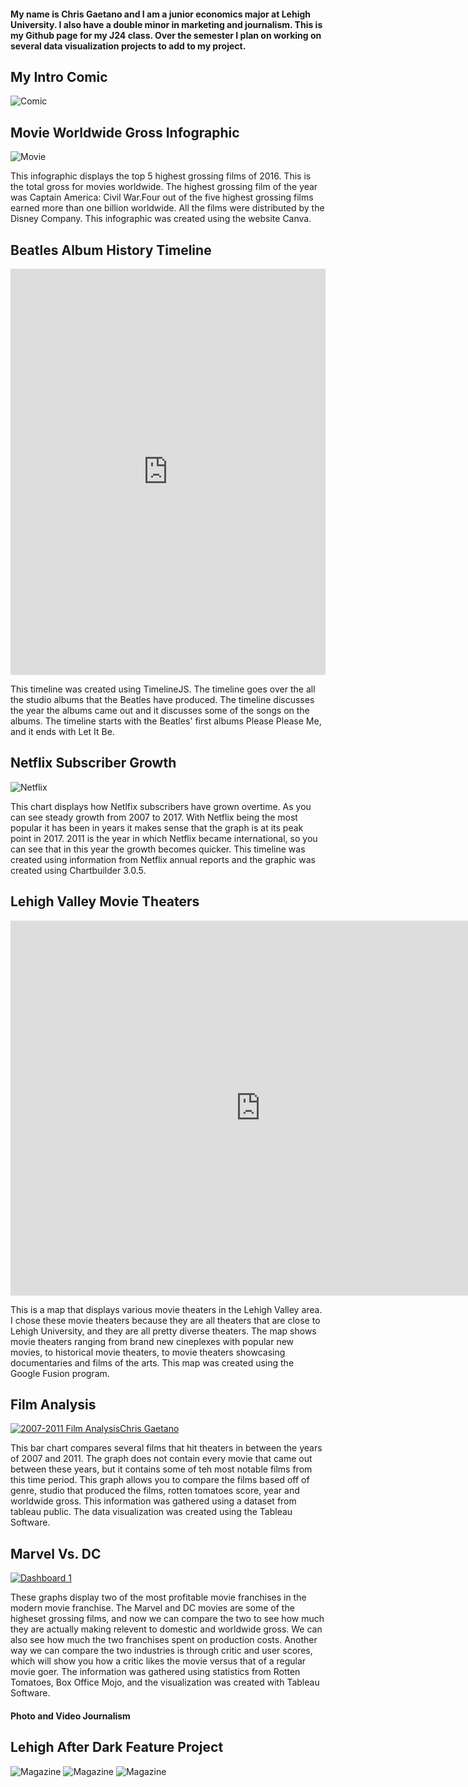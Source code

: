 #### My name is Chris Gaetano and I am a junior economics major at Lehigh University. I also have a double minor in marketing  and journalism. This is my Github page for my J24 class. Over the semester I plan on working on several data visualization projects to add to my project. 


## My Intro Comic

![Comic](https://raw.githubusercontent.com/ChrisGaetano/ChrisGaetano.github.io/master/Screen%20Shot%202017-10-09%20at%2011.35.26%20AM.png)

## Movie Worldwide Gross Infographic
![Movie](https://github.com/ChrisGaetano/ChrisGaetano.github.io/blob/master/Highest%20Grossing%20Filmsof%202016.png?raw=true)

This infographic displays the top 5 highest grossing films of 2016. This is the total gross for movies worldwide. The highest grossing film of the year was Captain America: Civil War.Four out of the five highest grossing films earned more than one billion worldwide. All the films were distributed by the Disney Company. This infographic was created using the website Canva.



##  Beatles Album History Timeline
<iframe src='https://cdn.knightlab.com/libs/timeline3/latest/embed/index.html?source=13vJG4x-IC2yt7Fe6AepFW62aBMUpGFn8__SrOH7WZtk&font=Default&lang=en&initial_zoom=2&height=650' width='100%' height='650' webkitallowfullscreen mozallowfullscreen allowfullscreen frameborder='0'></iframe>


This timeline was created using TimelineJS. The timeline goes over the all the studio albums that the Beatles have produced. The timeline discusses the year the albums came out and it discusses some of the songs on the albums. The timeline starts with the Beatles' first albums Please Please Me, and it ends with Let It Be. 


## Netflix Subscriber Growth

![Netflix](https://raw.githubusercontent.com/ChrisGaetano/ChrisGaetano.github.io/master/Worldwide_Netflix_Subscribers_Number_of_Subscribers_(In_Millions)_chartbuilder.png)

This chart displays how Netlfix subscribers have grown overtime. As you can see steady growth from 2007 to 2017. With Netflix being the most popular it has been in years it makes sense that the graph is at its peak point in 2017. 2011 is the year in which Netflix became international, so you can see that in this year the growth becomes quicker. This timeline was created using information from Netflix annual reports and the graphic was created using Chartbuilder 3.0.5.


## Lehigh Valley Movie Theaters

<iframe width="800" height="600" scrolling="no" frameborder="no" src="https://fusiontables.google.com/embedviz?q=select+col0+from+1XqPAgG2zvhZ-eBApC428NqI4asiczxN9LClyvXI1&amp;viz=MAP&amp;h=false&amp;lat=40.703753289321874&amp;lng=-75.40120270429685&amp;t=1&amp;z=11&amp;l=col0&amp;y=2&amp;tmplt=3&amp;hml=ONE_COL_LAT_LNG"></iframe>

This is a map that displays various movie theaters in the Lehigh Valley area. I chose these movie theaters because they are all theaters that are close to Lehigh University, and they are all pretty diverse theaters. The map shows movie theaters ranging from brand new cineplexes with popular new movies, to historical movie theaters, to movie theaters showcasing documentaries and films of the arts. This map was created using the Google Fusion program. 





## Film Analysis

<html>
<div class='tableauPlaceholder' id='viz1506528381382' style='position: relative'><noscript><a href='#'><img alt='2007-2011 Film AnalysisChris Gaetano ' src='https:&#47;&#47;public.tableau.com&#47;static&#47;images&#47;Fi&#47;Films_20&#47;Sheet1&#47;1_rss.png' style='border: none' /></a></noscript><object class='tableauViz'  style='display:none;'><param name='host_url' value='https%3A%2F%2Fpublic.tableau.com%2F' /> <param name='embed_code_version' value='2' /> <param name='site_root' value='' /><param name='name' value='Films_20&#47;Sheet1' /><param name='tabs' value='no' /><param name='toolbar' value='yes' /><param name='static_image' value='https:&#47;&#47;public.tableau.com&#47;static&#47;images&#47;Fi&#47;Films_20&#47;Sheet1&#47;1.png' /> <param name='animate_transition' value='yes' /><param name='display_static_image' value='yes' /><param name='display_spinner' value='yes' /><param name='display_overlay' value='yes' /><param name='display_count' value='yes' /><param name='filter' value='publish=yes' /></object></div>                <script type='text/javascript'>                    var divElement = document.getElementById('viz1506528381382');                    var vizElement = divElement.getElementsByTagName('object')[0];                    vizElement.style.width='100%';vizElement.style.height=(divElement.offsetWidth*0.75)+'px';                    var scriptElement = document.createElement('script');                    scriptElement.src = 'https://public.tableau.com/javascripts/api/viz_v1.js';                    vizElement.parentNode.insertBefore(scriptElement, vizElement);                </script>
</html>
  
 This bar chart compares several films that hit theaters in between the years of 2007 and 2011. The graph does not contain every movie that came out between these years, but it contains some of teh most notable films from this time period. This graph allows you to compare the films based off of genre, studio that produced the films, rotten tomatoes score, year and worldwide gross. This information was gathered using a dataset from tableau public. The data visualization was created using the Tableau Software.
 
 
## Marvel Vs. DC

<html>
<div class='tableauPlaceholder' id='viz1507732531697' style='position: relative'><noscript><a href='#'><img alt='Dashboard 1 ' src='https:&#47;&#47;public.tableau.com&#47;static&#47;images&#47;DC&#47;DCEU&#47;Dashboard1&#47;1_rss.png' style='border: none' /></a></noscript><object class='tableauViz'  style='display:none;'><param name='host_url' value='https%3A%2F%2Fpublic.tableau.com%2F' /> <param name='embed_code_version' value='2' /> <param name='site_root' value='' /><param name='name' value='DCEU&#47;Dashboard1' /><param name='tabs' value='no' /><param name='toolbar' value='yes' /><param name='static_image' value='https:&#47;&#47;public.tableau.com&#47;static&#47;images&#47;DC&#47;DCEU&#47;Dashboard1&#47;1.png' /> <param name='animate_transition' value='yes' /><param name='display_static_image' value='yes' /><param name='display_spinner' value='yes' /><param name='display_overlay' value='yes' /><param name='display_count' value='yes' /><param name='filter' value='publish=yes' /></object></div>                <script type='text/javascript'>                    var divElement = document.getElementById('viz1507732531697');                    var vizElement = divElement.getElementsByTagName('object')[0];                    vizElement.style.width='100%';vizElement.style.height=(divElement.offsetWidth*0.75)+'px';                    var scriptElement = document.createElement('script');                    scriptElement.src = 'https://public.tableau.com/javascripts/api/viz_v1.js';                    vizElement.parentNode.insertBefore(scriptElement, vizElement);                </script>

</html>
  
  These graphs display two of the most profitable movie franchises in the modern movie franchise. The Marvel and DC movies are some of the higheset grossing films, and now we can compare the two to see how much they are actually making relevent to domestic and worldwide gross. We can also see how much the two franchises spent on production costs. Another way we can compare the two industries is through critic and user scores, which will show you how a critic likes the movie versus that of a regular movie goer. The information was gathered using statistics from Rotten Tomatoes, Box Office Mojo, and the visualization was created with Tableau Software. 
  
 
 
 
 #### Photo and Video Journalism 
  
  ## Lehigh After Dark Feature Project
  
  ![Magazine](https://raw.githubusercontent.com/ChrisGaetano/ChrisGaetano.github.io/master/Lehigh%20After%20Dark%20Magazine%20Cover.jpg)
  ![Magazine](https://raw.githubusercontent.com/ChrisGaetano/ChrisGaetano.github.io/master/Lehigh%20After%20Dark%20Magazine%20Cover2.jpg)
  ![Magazine](https://raw.githubusercontent.com/ChrisGaetano/ChrisGaetano.github.io/master/Lehigh%20After%20Dark%20Magazine%20Cover3.jpg)
